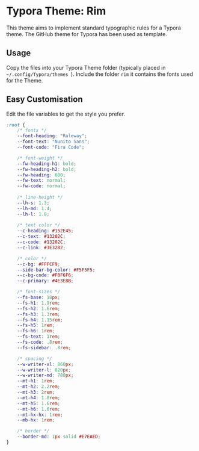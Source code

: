 # Typora Theme: Rim

This theme aims to implement standard typographic rules for a Typora theme.
The GitHub theme for Typora has been used as template.

## Usage

Copy the files into your Typora Theme folder (typically placed in `~/.config/Typora/themes
 `). Include the folder `rim` it contains the fonts used for the Theme.

## Easy Customisation

Edit the file variables to get the style you prefer.

```css
:root {
	/* fonts */
	--font-heading: "Raleway";
	--font-text: "Nunito Sans";
	--font-code: "Fira Code";

	/* font-weight */
	--fw-heading-h1: bold;
	--fw-heading-h2: bold;
	--fw-heading: 600;
	--fw-text: normal;
	--fw-code: normal;
	
	/* line-height */
	--lh-s: 1.3;
	--lh-md: 1.4;
	--lh-l: 1.8;
	
	/* text color */
	--c-heading: #152E45;
	--c-text: #13202C;
	--c-code: #13202C;
	--c-link: #3E3282;

	/* color */
	--c-bg: #FFFCF9;
	--side-bar-bg-color: #F5F5F5;
	--c-bg-code: #F8F6F6;
	--c-primary: #4E3E8B;

	/* font-sizes */
	--fs-base: 18px;
	--fs-h1: 1.9rem;
	--fs-h2: 1.6rem;
	--fs-h3: 1.3rem;
	--fs-h4: 1.15rem;
	--fs-h5: 1rem;
	--fs-h6: 1rem;
	--fs-text: 1rem;
	--fs-code: .8rem;
	--fs-sidebar: .8rem;

	/* spacing */
	--w-writer-xl: 860px;
	--w-writer-l: 820px;
	--w-writer-md: 780px;
	--mt-h1: 1rem;
	--mt-h2: 2.2rem;
	--mt-h3: 2rem;
	--mt-h4: 1.8rem;
	--mt-h5: 1.6rem;
	--mt-h6: 1.6rem;
	--mt-hx-hx: 1rem;
	--mb-hx: 1rem;

	/* border */
	--border-md: 1px solid #E7EAED;
}
```
